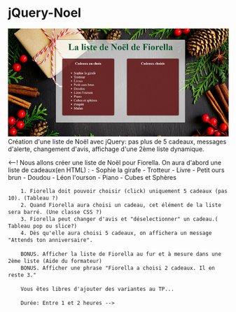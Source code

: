 # jQuery-Noel
![liste](/maquette-liste.png)
Création d'une liste de Noël avec jQuery: pas plus de 5 cadeaux, messages d'alerte, changement d'avis, affichage d'une 2ème liste dynamique.


<--! Nous allons créer une liste de Noël pour Fiorella.
        On aura d'abord une liste de cadeaux(en HTML) : 
        - Sophie la girafe 
        - Trotteur
        - Livre
        - Petit ours brun 
        - Doudou
        - Léon l'ourson
        - Piano
        - Cubes et Sphères

        1. Fiorella doit pouvoir choisir (click) uniquement 5 cadeaux (pas 10). (Tableau ?)
        2. Quand Fiorella aura choisi un cadeau, cet élément de la liste sera barré. (Une classe CSS ?)
        3. Fiorella peut changer d'avis et "déselectionner" un cadeau.( Tableau pop ou slice?)       
        4. Dès qu'elle aura choisi 5 cadeaux, on affichera un message "Attends ton anniversaire".

        BONUS. Afficher la liste de Fiorella au fur et à mesure dans une 2ème liste (Aide du formateur)
        BONUS. Afficher une phrase "Fiorella a choisi 2 cadeaux. Il en reste 3."

        Vous êtes libres d'ajouter des variantes au TP...

        Durée: Entre 1 et 2 heures -->
